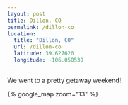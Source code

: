 ```yaml
---
layout: post
title: Dillon, CO
permalink: /dillon-co
location:
  title: "Dillon, CO"
  url: /dillon-co
  latitude: 39.627620
  longitude: -106.050530
---
```


We went to a pretty getaway weekend!

{% google_map 
    zoom="13" %}